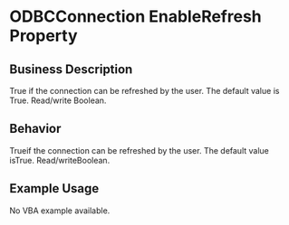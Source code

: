 # ODBCConnection EnableRefresh Property

## Business Description
True if the connection can be refreshed by the user. The default value is True. Read/write Boolean.

## Behavior
Trueif the connection can be refreshed by the user. The default value isTrue. Read/writeBoolean.

## Example Usage
No VBA example available.